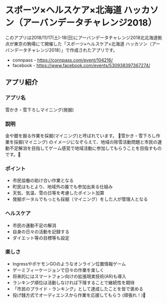 スポーツ×ヘルスケア×北海道 ハッカソン（アーバンデータチャレンジ2018）
=========
このアプリは2018/11/17(土)-18(日)にアーバンデータチャレンジ2018北北海道拠点が東京の駒場にて開催した「スポーツ×ヘルスケア×北海道 ハッカソン（アーバンデータチャレンジ2018）」で作成されたアプリです。

* connpass - <https://connpass.com/event/104216/>
* facebook - <https://www.facebook.com/events/530938397367274/>


アプリ紹介
--------

### アプリ名
雪かき・雪下ろしマイニング(発掘)

### 説明
金や銀を掘る作業を採掘(マイニング)と呼ばれています。
雪かき・雪下ろし作業を採掘(マイニング) のイメージになぞらえて、地域の除雪活動問題と市民の運動不足解消を目指してゲーム感覚で地域活動に参加してもらうことを目指すものです。
### ポイント
* 市民協働の助け合い作業となる
* 町民はもとより、地域外の誰でも参加出来る仕組み
* 天気、気温、雪の日等を考慮したポイント加算
* 発掘ポータルでもっとも採掘（マイニング）をした人が管理人となる

### ヘルスケア
* 市民の運動不足の解消
* 自身の日々の活動を記録する
* ダイエット等の目標等も設定

### 楽しさ
* IngressやポケモンGOのようなオンライン位置情報ゲーム
* ゲーミフィーケージョンで日々の作業を楽しく
* 将来的にはスマートフォン向けの拡張現実技術(AR)も導入
* ランキング順位は活動しなければ下降することで継続性を期待
* 「市民のプライド・ランキング」として達成したことを皆で褒める
* 投げ銭方式でオーディエンスから作業を応援してもらう (頑張れ！)

